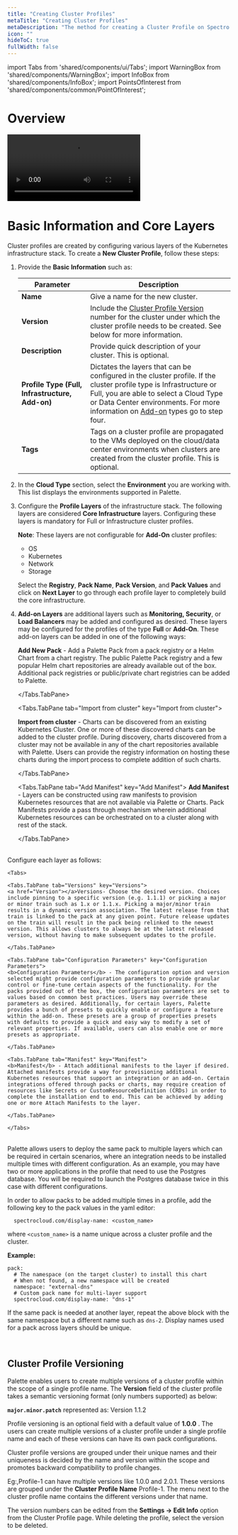 ```yaml
---
title: "Creating Cluster Profiles"
metaTitle: "Creating Cluster Profiles"
metaDescription: "The method for creating a Cluster Profile on Spectro Cloud"
icon: ""
hideToC: true
fullWidth: false
---
```


import Tabs from 'shared/components/ui/Tabs';
import WarningBox from 'shared/components/WarningBox';
import InfoBox from 'shared/components/InfoBox';
import PointsOfInterest from 'shared/components/common/PointOfInterest';

# Overview

 ![alt text](/aws-full-profile.mp4)

# Basic Information and Core Layers

Cluster profiles are created by configuring various layers of the Kubernetes infrastructure stack. To create a **New Cluster Profile**, follow these steps:

1. Provide the **Basic Information** such as:

    |**Parameter**  |**Description**  |
    |---------|---------|
    |**Name**     |    Give a name for the new cluster.     |
    |**Version**    |   Include the [Cluster Profile Version](/cluster-profiles/task-define-profile#clusterprofileversioning) number for the cluster under which the cluster profile needs to be created.  See below for more information.      |
    |**Description**     |   Provide quick description of your cluster. This is optional. |
    |**Profile Type (Full, Infrastructure, Add-on)**| Dictates the layers that can be configured in the cluster profile.  If the cluster profile type is Infrastructure or Full, you are able to select a Cloud Type or Data Center environments. For more information on [Add-on](/cluster-profiles/task-define-profile#Addon) types go to step four.  |
    |**Tags**     |  Tags on a cluster profile are propagated to the VMs deployed on the cloud/data center environments when clusters are created from the cluster profile. This is optional.      |


2. In the **Cloud Type** section, select the **Environment** you are working with. This list displays the environments supported in Palette.
  

3. Configure the **Profile Layers** of the infrastructure stack. The following layers are considered **Core Infrastructure** layers. Configuring these layers is mandatory for Full or Infrastructure cluster profiles. 

    **Note**: These layers are not configurable for **Add-On** cluster profiles:

    - OS
    - Kubernetes
    - Network
    - Storage
    
    Select the **Registry**, **Pack Name**, **Pack Version**, and **Pack Values** and click on **Next Layer** to go through each profile layer to completely build the core infrastructure.


4. **Add-on Layers** are additional layers such as **Monitoring, Security**, or **Load Balancers** may be added and configured as desired. These layers may be configured for the profiles of the type **Full** or **Add-On**. These add-on layers can be added in one of the following ways:

    <Tabs>
    <Tabs.TabPane tab="Add New Pack" key="Add New Pack"> 
    <b>Add New Pack</b> - Add a Palette Pack from a pack registry or a Helm Chart from a chart registry. The public Palette Pack registry and a few popular Helm chart repositories are already available out of the box. Additional pack registries or public/private chart registries can be added to Palette.
     
    </Tabs.TabPane>   
    
    <Tabs.TabPane tab="Import from cluster" key="Import from cluster">
    
    <b>Import from cluster</b> - Charts can be discovered from an existing Kubernetes Cluster. One or more of these discovered charts can be added to the cluster profile. During discovery, charts discovered from a cluster may not be available in any of the chart repositories available with Palette. Users can provide the registry information on hosting these charts during the import process to complete addition of such charts.
        
    </Tabs.TabPane>
    
    <Tabs.TabPane tab="Add Manifest" key="Add Manifest">
    <b>Add Manifest</b> - Layers can be constructed using raw manifests to provision Kubernetes resources that are not available via Palette or Charts. Pack Manifests provide a pass through mechanism wherein additional Kubernetes resources can be orchestrated on to a cluster along with rest of the stack.

    </Tabs.TabPane>
    </Tabs>
    
  <br />
    Configure each layer as follows:

    <Tabs>

    <Tabs.TabPane tab="Versions" key="Versions">
    <a href="Version"></a>Versions- Choose the desired version. Choices include pinning to a specific version (e.g. 1.1.1) or picking a major or minor train such as 1.x or 1.1.x. Picking a major/minor train results in a dynamic version association. The latest release from that train is linked to the pack at any given point. Future release updates on the train will result in the pack being relinked to the newest version. This allows clusters to always be at the latest released version, without having to make subsequent updates to the profile.
  
    </Tabs.TabPane>

    <Tabs.TabPane tab="Configuration Parameters" key="Configuration Parameters">    
    <b>Configuration Parameters</b> - The configuration option and version selected might provide configuration parameters to provide granular control or fine-tune certain aspects of the functionality. For the packs provided out of the box, the configuration parameters are set to values based on common best practices. Users may override these parameters as desired. Additionally, for certain layers, Palette provides a bunch of presets to quickly enable or configure a feature within the add-on. These presets are a group of properties presets with defaults to provide a quick and easy way to modify a set of relevant properties. If available, users can also enable one or more presets as appropriate.
    
    </Tabs.TabPane>
        
    <Tabs.TabPane tab="Manifest" key="Manifest">
    <b>Manifest</b> - Attach additional manifests to the layer if desired. Attached manifests provide a way for provisioning additional Kubernetes resources that support an integration or an add-on. Certain integrations offered through packs or charts, may require creation of resources like Secrets or CustomResourceDefinition (CRDs) in order to complete the installation end to end. This can be achieved by adding one or more Attach Manifests to the layer.
    
    </Tabs.TabPane>
    
    </Tabs>

<br/>

<InfoBox>
Palette allows users to deploy the same pack to multiple layers which can be required in certain scenarios, where an integration needs to be installed multiple times with different configuration. As an example, you may have two or more applications in the profile that need to use the Postgres database. You will be required to launch the Postgres database twice in this case with different configurations.

In order to allow packs to be added multiple times in a profile, add the following key to the pack values in the yaml editor:

      spectrocloud.com/display-name: <custom_name>

   where `<custom_name>` is a name unique across a cluster profile and the cluster.

  **Example:**

    pack:
      # The namespace (on the target cluster) to install this chart
      # When not found, a new namespace will be created
      namespace: "external-dns"
      # Custom pack name for multi-layer support
      spectrocloud.com/display-name: "dns-1"
  
  If the same pack is needed at another layer, repeat the above block with the same namespace but a different name such as `dns-2`. Display names used for a pack across layers should be unique.
</InfoBox>

<br />   

## Cluster Profile Versioning

Palette enables users to create multiple versions of a cluster profile within the scope of a single profile name. The **Version** field of the cluster profile takes a semantic versioning format (only numbers supported) as below: 

  **`major.minor.patch`** represented as: Version 1.1.2
         
 Profile versioning is an optional field with a default value of **1.0.0** . The users can create multiple versions of a cluster profile under a single profile name and each of these versions can have its own pack configurations.
 
Cluster profile versions are grouped under their unique names and their uniqueness is decided by the name and version within the scope and promotes backward compatibility to profile changes.

 Eg:,Profile-1 can have multiple versions like 1.0.0 and 2.0.1. These versions are grouped under the **Cluster Profile Name** Profile-1. The menu next to the cluster profile name contains the different versions under that name.
          
 The version numbers can be edited from the **Settings -> Edit Info** option from the Cluster Profile page. While deleting the profile, select the version to be deleted.
      
 





